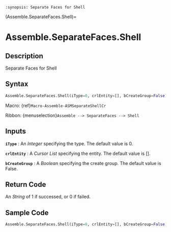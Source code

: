 ```{module} Assemble.SeparateFaces.Shell()
:synopsis: Separate Faces for Shell
```

(Assemble.SeparateFaces.Shell)=

# Assemble.SeparateFaces.Shell

## Description

Separate Faces for Shell

## Syntax

```python
Assemble.SeparateFaces.Shell(iType=0, crlEntity=[], bCreateGroup=False)
```

Macro: {ref}`Macro-Assemble-ASMSeparateShellCr`

Ribbon: {menuselection}`Assemble --> SeparateFaces --> Shell`

## Inputs

**`iType`**
: An _Integer_ specifying the type. The default value is 0.

**`crlEntity`**
: A _Cursor List_ specifying the entity. The default value is [].

**`bCreateGroup`**
: A _Boolean_ specifying the create group. The default value is False.

## Return Code

An _String_ of 1 if successed, or 0 if failed.

## Sample Code

```python
Assemble.SeparateFaces.Shell(iType=0, crlEntity=[], bCreateGroup=False)
```
